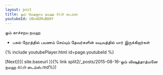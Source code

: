 ```yaml
---
layout: post
title: ஓம் மெதஜாய நமஹ ௧௦௮ டைம்ஸ்
youtubeId: U0vAEMuB80Y
---
```

 
 
 ஓம் காச்சறய நமஹ  
 
 -  பகல் நேரத்தில் பயணம் செய்யும் தேவர்களின் வடிவத்தில் யார் இருக்கிறார்கள் 
 
  
 
  
 
 
 
 
 
 


{% include youtubePlayer.html id=page.youtubeId %}
 
[Next]({{ site.baseurl }}{% link  split2/_posts/2015-08-16-ஓம் விஷுத்தாத்மனே நமஹ  ௧௦௮ டைம்ஸ்.md%})
 
